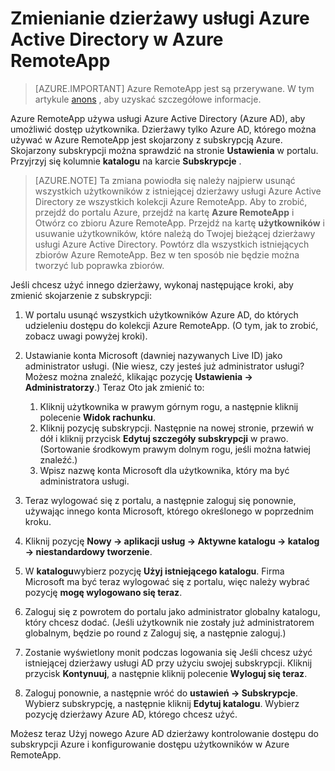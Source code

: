 
<properties
    pageTitle="Zmienianie dzierżawy usługi Azure Active Directory w Azure RemoteApp | Microsoft Azure"
    description="Dowiedz się, jak zmienić dzierżawy usługi Azure Active Directory skojarzone z Azure RemoteApp"
    services="remoteapp"
    documentationCenter=""
    authors="lizap"
    manager="mbaldwin" />

<tags
    ms.service="remoteapp"
    ms.workload="compute"
    ms.tgt_pltfrm="na"
    ms.devlang="na"
    ms.topic="article"
    ms.date="08/15/2016"
    ms.author="elizapo" />



# <a name="change-the-azure-active-directory-tenant-in-azure-remoteapp"></a>Zmienianie dzierżawy usługi Azure Active Directory w Azure RemoteApp

> [AZURE.IMPORTANT]
> Azure RemoteApp jest są przerywane. W tym artykule [anons](https://go.microsoft.com/fwlink/?linkid=821148) , aby uzyskać szczegółowe informacje.

Azure RemoteApp używa usługi Azure Active Directory (Azure AD), aby umożliwić dostęp użytkownika. Dzierżawy tylko Azure AD, którego można używać w Azure RemoteApp jest skojarzony z subskrypcją Azure. Skojarzony subskrypcji można sprawdzić na stronie **Ustawienia** w portalu. Przyjrzyj się kolumnie **katalogu** na karcie **Subskrypcje** .

> [AZURE.NOTE] Ta zmiana powiodła się należy najpierw usunąć wszystkich użytkowników z istniejącej dzierżawy usługi Azure Active Directory ze wszystkich kolekcji Azure RemoteApp. Aby to zrobić, przejdź do portalu Azure, przejdź na kartę **Azure RemoteApp** i Otwórz co zbioru Azure RemoteApp. Przejdź na kartę **użytkowników** i usuwanie użytkowników, które należą do Twojej bieżącej dzierżawy usługi Azure Active Directory. Powtórz dla wszystkich istniejących zbiorów Azure RemoteApp. Bez w ten sposób nie będzie można tworzyć lub poprawka zbiorów.

Jeśli chcesz użyć innego dzierżawy, wykonaj następujące kroki, aby zmienić skojarzenie z subskrypcji:

1. W portalu usunąć wszystkich użytkowników Azure AD, do których udzieleniu dostępu do kolekcji Azure RemoteApp. (O tym, jak to zrobić, zobacz uwagi powyżej kroki).


2. Ustawianie konta Microsoft (dawniej nazywanych Live ID) jako administrator usługi. (Nie wiesz, czy jesteś już administrator usługi? Możesz można znaleźć, klikając pozycję **Ustawienia -> Administratorzy**.) Teraz Oto jak zmienić to:
    1. Kliknij użytkownika w prawym górnym rogu, a następnie kliknij polecenie **Widok rachunku**.
    2. Kliknij pozycję subskrypcji. Następnie na nowej stronie, przewiń w dół i kliknij przycisk **Edytuj szczegóły subskrypcji** w prawo. (Sortowanie środkowym prawym dolnym rogu, jeśli można łatwiej znaleźć.)
    3. Wpisz nazwę konta Microsoft dla użytkownika, który ma być administratora usługi.

3. Teraz wylogować się z portalu, a następnie zaloguj się ponownie, używając innego konta Microsoft, którego określonego w poprzednim kroku.


4. Kliknij pozycję **Nowy -> aplikacji usług -> Aktywne katalogu -> katalog -> niestandardowy tworzenie**.
5. W **katalogu**wybierz pozycję **Użyj istniejącego katalogu**. Firma Microsoft ma być teraz wylogować się z portalu, więc należy wybrać pozycję **mogę wylogowano się teraz**.
6. Zaloguj się z powrotem do portalu jako administrator globalny katalogu, który chcesz dodać. (Jeśli użytkownik nie zostały już administratorem globalnym, będzie po round z Zaloguj się, a następnie zaloguj.)
7. Zostanie wyświetlony monit podczas logowania się Jeśli chcesz użyć istniejącej dzierżawy usługi AD przy użyciu swojej subskrypcji. Kliknij przycisk **Kontynuuj**, a następnie kliknij polecenie **Wyloguj się teraz**.
5. Zaloguj ponownie, a następnie wróć do **ustawień -> Subskrypcje**. Wybierz subskrypcję, a następnie kliknij **Edytuj katalogu**. Wybierz pozycję dzierżawy Azure AD, którego chcesz użyć.



Możesz teraz Użyj nowego Azure AD dzierżawy kontrolowanie dostępu do subskrypcji Azure i konfigurowanie dostępu użytkowników w Azure RemoteApp.
